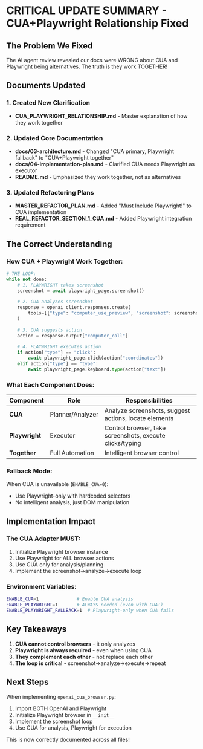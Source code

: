 # CRITICAL UPDATE SUMMARY - CUA+Playwright Relationship Fixed

## The Problem We Fixed

The AI agent review revealed our docs were WRONG about CUA and Playwright being alternatives. The truth is they work TOGETHER!

## Documents Updated

### 1. Created New Clarification
- **CUA_PLAYWRIGHT_RELATIONSHIP.md** - Master explanation of how they work together

### 2. Updated Core Documentation
- **docs/03-architecture.md** - Changed "CUA primary, Playwright fallback" to "CUA+Playwright together"
- **docs/04-implementation-plan.md** - Clarified CUA needs Playwright as executor
- **README.md** - Emphasized they work together, not as alternatives

### 3. Updated Refactoring Plans
- **MASTER_REFACTOR_PLAN.md** - Added "Must Include Playwright!" to CUA implementation
- **REAL_REFACTOR_SECTION_1_CUA.md** - Added Playwright integration requirement

## The Correct Understanding

### How CUA + Playwright Work Together:

```python
# THE LOOP:
while not done:
    # 1. PLAYWRIGHT takes screenshot
    screenshot = await playwright_page.screenshot()
    
    # 2. CUA analyzes screenshot
    response = openai_client.responses.create(
        tools=[{"type": "computer_use_preview", "screenshot": screenshot}]
    )
    
    # 3. CUA suggests action
    action = response.output["computer_call"]
    
    # 4. PLAYWRIGHT executes action
    if action["type"] == "click":
        await playwright_page.click(action["coordinates"])
    elif action["type"] == "type":
        await playwright_page.keyboard.type(action["text"])
```

### What Each Component Does:

| Component | Role | Responsibilities |
|-----------|------|------------------|
| **CUA** | Planner/Analyzer | Analyze screenshots, suggest actions, locate elements |
| **Playwright** | Executor | Control browser, take screenshots, execute clicks/typing |
| **Together** | Full Automation | Intelligent browser control |

### Fallback Mode:

When CUA is unavailable (`ENABLE_CUA=0`):
- Use Playwright-only with hardcoded selectors
- No intelligent analysis, just DOM manipulation

## Implementation Impact

### The CUA Adapter MUST:
1. Initialize Playwright browser instance
2. Use Playwright for ALL browser actions
3. Use CUA only for analysis/planning
4. Implement the screenshot→analyze→execute loop

### Environment Variables:
```bash
ENABLE_CUA=1              # Enable CUA analysis
ENABLE_PLAYWRIGHT=1       # ALWAYS needed (even with CUA!)
ENABLE_PLAYWRIGHT_FALLBACK=1  # Playwright-only when CUA fails
```

## Key Takeaways

1. **CUA cannot control browsers** - it only analyzes
2. **Playwright is always required** - even when using CUA
3. **They complement each other** - not replace each other
4. **The loop is critical** - screenshot→analyze→execute→repeat

## Next Steps

When implementing `openai_cua_browser.py`:
1. Import BOTH OpenAI and Playwright
2. Initialize Playwright browser in `__init__`
3. Implement the screenshot loop
4. Use CUA for analysis, Playwright for execution

This is now correctly documented across all files!